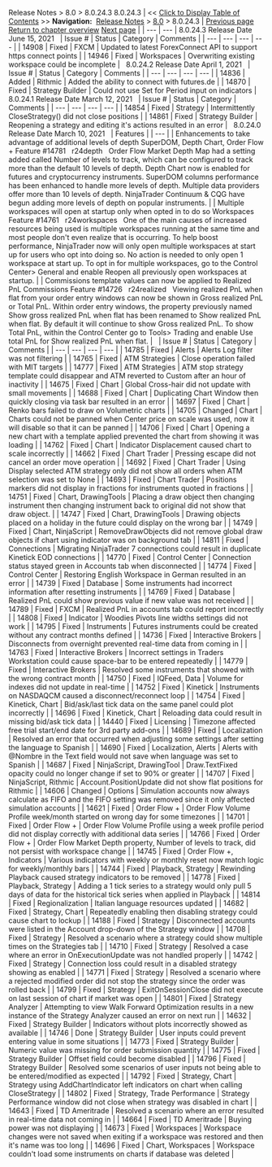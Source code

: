 ﻿
Release Notes > 8.0 > 8.0.24.3
8.0.24.3
| << [Click to Display Table of Contents](8_0_24_3.md) >> **Navigation:**     [Release Notes](release_notes.md) > [8.0](8_0.md) > 8.0.24.3 | [Previous page](8_0_25_0.md) [Return to chapter overview](8_0.md) [Next page](8_0_23_2.md) |
| --- | --- |
8.0.24.3 Release Date
June 15, 2021
 
| Issue # | Status | Category | Comments |
| --- | --- | --- | --- |
| 14908 | Fixed | FXCM | Updated to latest ForexConnect API to support https connect points |
| 14946 | Fixed | Workspaces | Overwriting existing workspace could be incomplete |
 
8.0.24.2 Release Date
April 1, 2021
 
| Issue # | Status | Category | Comments |
| --- | --- | --- | --- |
| 14836 | Added | Rithmic | Added the ability to connect with futures.de |
| 14870 | Fixed | Strategy Builder | Could not use Set for Period input on indicators |
 
8.0.24.1 Release Date
March 12, 2021
 
| Issue # | Status | Category | Comments |
| --- | --- | --- | --- |
| 14854 | Fixed | Strategy | Intermittently CloseStrategy() did not close positions |
| 14861 | Fixed | Strategy Builder | Reopening a strategy and editing it's actions resulted in an error |
 
8.0.24.0 Release Date
March 10, 2021
 
| Features |
| --- |
| Enhancements to take advantage of additional levels of depth SuperDOM, Depth Chart, Order Flow + Feature #14781   r24depth   Order Flow Market Depth Map had a setting added called Number of levels to track, which can be configured to track more than the default 10 levels of depth. Depth Chart now is enabled for futures and cryptocurrency instruments. SuperDOM columns performance has been enhanced to handle more levels of depth. Multiple data providers offer more than 10 levels of depth. NinjaTrader Continuum & CQG have begun adding more levels of depth on popular instruments. |
| Multiple workspaces will open at startup only when opted in to do so Workspaces Feature #14761   r24workspaces   One of the main causes of increased resources being used is multiple workspaces running at the same time and most people don't even realize that is occurring. To help boost performance, NinjaTrader now will only open multiple workspaces at start up for users who opt into doing so. No action is needed to only open 1 workspace at start up. To opt in for multiple workspaces, go to the Control Center> General and enable Reopen all previously open workspaces at startup. |
| Commissions template values can now be applied to Realized PnL Commissions Feature #14726   r24realized   Viewing realized PnL when flat from your order entry windows can now be shown in Gross realized PnL or Total PnL. Within order entry windows, the property previously named Show gross realized PnL when flat has been renamed to Show realized PnL when flat. By default it will continue to show Gross realized PnL. To show Total PnL, within the Control Center go to Tools> Trading and enable Use total PnL for Show realized PnL when flat. |
 
| Issue # | Status | Category | Comments |
| --- | --- | --- | --- |
| 14785 | Fixed | Alerts | Alerts Log filter was not filtering |
| 14765 | Fixed | ATM Strategies | Close operation failed with MIT targets |
| 14777 | Fixed | ATM Strategies | ATM stop strategy template could disappear and ATM reverted to Custom after an hour of inactivity |
| 14675 | Fixed | Chart | Global Cross-hair did not update with small movements |
| 14688 | Fixed | Chart | Duplicating Chart Window then quickly closing via task bar resulted in an error |
| 14697 | Fixed | Chart | Renko bars failed to draw on Volumetric charts |
| 14705 | Changed | Chart | Charts could not be panned when Center price on scale was used, now it will disable so that it can be panned |
| 14706 | Fixed | Chart | Opening a new chart with a template applied prevented the chart from showing it was loading |
| 14762 | Fixed | Chart | Indicator Displacement caused chart to scale incorrectly |
| 14662 | Fixed | Chart Trader | Pressing escape did not cancel an order move operation |
| 14692 | Fixed | Chart Trader | Using Display selected ATM strategy only did not show all orders when ATM selection was set to None |
| 14693 | Fixed | Chart Trader | Positions markers did not display in fractions for instruments quoted in fractions |
| 14751 | Fixed | Chart, DrawingTools | Placing a draw object then changing instrument then changing instrument back to original did not show that draw object. |
| 14747 | Fixed | Chart, DrawingTools | Drawing objects placed on a holiday in the future could display on the wrong bar |
| 14749 | Fixed | Chart, NinjaScript | RemoveDrawObjects did not remove global draw objects if chart using indicator was on background tab |
| 14811 | Fixed | Connections | Migrating NinjaTrader 7 connections could result in duplicate Kinetick EOD connections |
| 14770 | Fixed | Control Center | Connection status stayed green in Accounts tab when disconnected |
| 14774 | Fixed | Control Center | Restoring English Workspace in German resulted in an error |
| 14739 | Fixed | Database | Some instruments had incorrect information after resetting instruments |
| 14769 | Fixed | Database | Realized PnL could show previous value if new value was not received |
| 14789 | Fixed | FXCM | Realized PnL in accounts tab could report incorrectly |
| 14808 | Fixed | Indicator | Woodies Pivots line widths settings did not work |
| 14795 | Fixed | Instruments | Futures instruments could be created without any contract months defined |
| 14736 | Fixed | Interactive Brokers | Disconnects from overnight prevented real-time data from coming in |
| 14763 | Fixed | Interactive Brokers | Incorrect settings in Traders Workstation could cause space-bar to be entered repeatedly |
| 14779 | Fixed | Interactive Brokers | Resolved some instruments that showed with the wrong contract month |
| 14750 | Fixed | IQFeed, Data | Volume for indexes did not update in real-time |
| 14752 | Fixed | Kinetick | Instruments on NASDAQCM caused a disconnect/reconnect loop |
| 14754 | Fixed | Kinetick, Chart | Bid/ask/last tick data on the same panel could plot incorrectly |
| 14696 | Fixed | Kinetick, Chart | Reloading data could result in missing bid/ask tick data |
| 14440 | Fixed | Licensing | Timezone affected free trial start/end date for 3rd party add-ons |
| 14689 | Fixed | Localization | Resolved an error that occurred when adjusting some settings after setting the language to Spanish |
| 14690 | Fixed | Localization, Alerts | Alerts with @Nombre in the Text field would not save when language was set to Spanish |
| 14687 | Fixed | NinjaScript, DrawingTool | Draw.TextFixed opacity could no longer change if set to 90% or greater |
| 14707 | Fixed | NinjaScript, Rithmic | Account.PositionUpdate did not show flat positions for Rithmic |
| 14606 | Changed | Options | Simulation accounts now always calculate as FIFO and the FIFO setting was removed since it only affected simulation accounts |
| 14621 | Fixed | Order Flow + | Order Flow Volume Profile week/month started on wrong day for some timezones |
| 14701 | Fixed | Order Flow + | Order Flow Volume Profile using a week profile period did not display correctly with additional data series |
| 14766 | Fixed | Order Flow + | Order Flow Market Depth property, Number of levels to track, did not persist with workspace change |
| 14745 | Fixed | Order Flow +, Indicators | Various indicators with weekly or monthly reset now match logic for weekly/monthly bars |
| 14744 | Fixed | Playback, Strategy | Rewinding Playback caused strategy indicators to be removed |
| 14778 | Fixed | Playback, Strategy | Adding a 1 tick series to a strategy would only pull 5 days of data for the historical tick series when applied in Playback |
| 14814 | Fixed | Regionalization | Italian language resources updated |
| 14682 | Fixed | Strategy, Chart | Repeatedly enabling then disabling strategy could cause chart to lockup |
| 14188 | Fixed | Strategy | Disconnected accounts were listed in the Account drop-down of the Strategy window |
| 14708 | Fixed | Strategy | Resolved a scenario where a strategy could show multiple times on the Strategies tab |
| 14710 | Fixed | Strategy | Resolved a case where an error in OnExecutionUpdate was not handled properly |
| 14742 | Fixed | Strategy | Connection loss could result in a disabled strategy showing as enabled |
| 14771 | Fixed | Strategy | Resolved a scenario where a rejected modified order did not stop the strategy since the order was rolled back |
| 14799 | Fixed | Strategy | ExitOnSessionClose did not execute on last session of chart if market was open |
| 14801 | Fixed | Strategy Analyzer | Attempting to view Walk Forward Optimization results in a new instance of the Strategy Analyzer caused an error on next run |
| 14632 | Fixed | Strategy Builder | Indicators without plots incorrectly showed as available |
| 14746 | Done | Strategy Builder | User inputs could prevent entering value in some situations |
| 14773 | Fixed | Strategy Builder | Numeric value was missing for order submission quantity |
| 14775 | Fixed | Strategy Builder | Offset field could become disabled |
| 14796 | Fixed | Strategy Builder | Resolved some scenarios of user inputs not being able to be entered/modified as expected |
| 14792 | Fixed | Strategy, Chart | Strategy using AddChartIndicator left indicators on chart when calling CloseStrategy |
| 14802 | Fixed | Strategy, Trade Performance | Strategy Performance window did not close when strategy was disabled in chart |
| 14643 | Fixed | TD Ameritrade | Resolved a scenario where an error resulted in real-time data not coming in |
| 14664 | Fixed | TD Ameritrade | Buying power was not displaying |
| 14673 | Fixed | Workspaces | Workspace changes were not saved when exiting if a workspace was restored and then it's name was too long |
| 14696 | Fixed | Chart, Workspaces | Workspace couldn't load some instruments on charts if database was deleted |
## 

